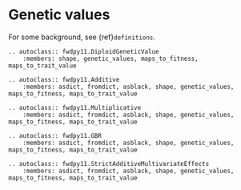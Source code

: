 # Genetic values

For some background, see {ref}`definitions`.

```{eval-rst}
.. autoclass:: fwdpy11.DiploidGeneticValue
    :members: shape, genetic_values, maps_to_fitness, maps_to_trait_value
```

```{eval-rst}
.. autoclass:: fwdpy11.Additive
    :members: asdict, fromdict, asblack, shape, genetic_values, maps_to_fitness, maps_to_trait_value
```

```{eval-rst}
.. autoclass:: fwdpy11.Multiplicative
    :members: asdict, fromdict, asblack, shape, genetic_values, maps_to_fitness, maps_to_trait_value
```

```{eval-rst}
.. autoclass:: fwdpy11.GBR
    :members: asdict, fromdict, asblack, shape, genetic_values, maps_to_fitness, maps_to_trait_value
```

```{eval-rst}
.. autoclass:: fwdpy11.StrictAdditiveMultivariateEffects
    :members: asdict, fromdict, asblack, shape, genetic_values, maps_to_fitness, maps_to_trait_value
```


